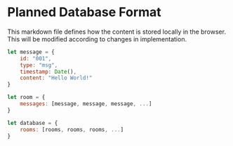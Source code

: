 # Planned Database Format

This markdown file defines how the content is stored locally in the browser. This will be modified according to changes in implementation.

```javascript
let message = {
    id: "001",
    type: "msg",
    timestamp: Date(),
    content: "Hello World!"
}
```

```javascript
let room = {
    messages: [message, message, message, ...]
}
```

```javascript
let database = {
    rooms: [rooms, rooms, rooms, ...]
}
```